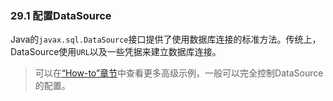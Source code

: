 ### 29.1 配置DataSource

Java的`javax.sql.DataSource`接口提供了使用数据库连接的标准方法。传统上，DataSource使用`URL`以及一些凭据来建立数据库连接。

>可以在[“How-to”章节](../IX.‘How-to’_guides/77.1.Configure_a_custom_DataSource.md)中查看更多高级示例，一般可以完全控制DataSource的配置。
